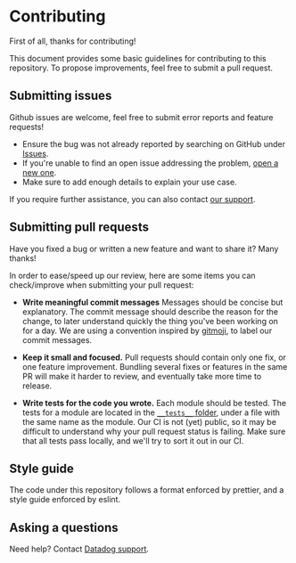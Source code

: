 # Contributing

First of all, thanks for contributing!

This document provides some basic guidelines for contributing to this repository. To propose improvements, feel free to submit a pull request.

## Submitting issues

Github issues are welcome, feel free to submit error reports and feature requests!

- Ensure the bug was not already reported by searching on GitHub under [Issues](https://github.com/DataDog/synthetics-ci-github-action/issues).
- If you're unable to find an open issue addressing the problem, [open a new one](https://github.com/DataDog/synthetics-ci-github-action/issues/new/choose).
- Make sure to add enough details to explain your use case.

If you require further assistance, you can also contact [our support](https://docs.datadoghq.com/help/).

## Submitting pull requests

Have you fixed a bug or written a new feature and want to share it? Many thanks!

In order to ease/speed up our review, here are some items you can check/improve when submitting your pull request:

- **Write meaningful commit messages**
Messages should be concise but explanatory.
The commit message should describe the reason for the change, to later understand quickly the thing you've been working on for a day.
We are using a convention inspired by [gitmoji](https://gitmoji.carloscuesta.me/), to label our commit messages.

- **Keep it small and focused.**
Pull requests should contain only one fix, or one feature improvement.
Bundling several fixes or features in the same PR will make it harder to review, and eventually take more time to release.

- **Write tests for the code you wrote.**
Each module should be tested.
The tests for a module are located in the [`__tests__` folder](https://github.com/DataDog/synthetics-ci-github-action/tree/main/__tests__), under a file with the same name as the module.
Our CI is not (yet) public, so it may be difficult to understand why your pull request status is failing. Make sure that all tests pass locally, and we'll try to sort it out in our CI.

## Style guide

The code under this repository follows a format enforced by prettier, and a style guide enforced by eslint.

## Asking a questions

Need help? Contact [Datadog support](https://docs.datadoghq.com/help/).
